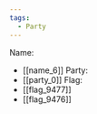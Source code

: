 ```yaml
---
tags:
  - Party
---
```

Name:
- [[name_6]]
Party:
- [[party_0]]
Flag:
- [[flag_9477]]
- [[flag_9476]]
